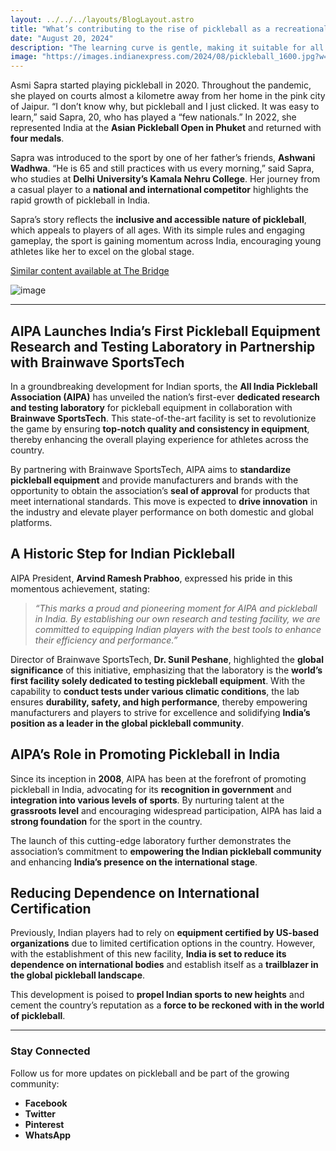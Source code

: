 ```yaml
---
layout: ../../../layouts/BlogLayout.astro 
title: "What’s contributing to the rise of pickleball as a recreational sport?"
date: "August 20, 2024"
description: "The learning curve is gentle, making it suitable for all ages and fitness levels, shared Ujwal Deole, co-founder, chief operating officer, KheloMore"
image: "https://images.indianexpress.com/2024/08/pickleball_1600.jpg?w=640"
---
```


Asmi Sapra started playing pickleball in 2020. Throughout the pandemic, she played on courts almost a kilometre away from her home in the pink city of Jaipur. “I don’t know why, but pickleball and I just clicked. It was easy to learn,” said Sapra, 20, who has played a “few nationals.” In 2022, she represented India at the **Asian Pickleball Open in Phuket** and returned with **four medals**.

Sapra was introduced to the sport by one of her father’s friends, **Ashwani Wadhwa**. “He is 65 and still practices with us every morning,” said Sapra, who studies at **Delhi University’s Kamala Nehru College**. Her journey from a casual player to a **national and international competitor** highlights the rapid growth of pickleball in India.

Sapra’s story reflects the **inclusive and accessible nature of pickleball**, which appeals to players of all ages. With its simple rules and engaging gameplay, the sport is gaining momentum across India, encouraging young athletes like her to excel on the global stage.

[Similar content available at The Bridge](https://thebridge.in/pickleball/india-pickleball-association-unveil-pickleball-equipment-research-lab-51794)

![image](https://thebridge.in/h-upload/2025/02/06/60169-hil-trophy-6.webp)

---

## AIPA Launches India’s First Pickleball Equipment Research and Testing Laboratory in Partnership with Brainwave SportsTech

In a groundbreaking development for Indian sports, the **All India Pickleball Association (AIPA)** has unveiled the nation’s first-ever **dedicated research and testing laboratory** for pickleball equipment in collaboration with **Brainwave SportsTech**. This state-of-the-art facility is set to revolutionize the game by ensuring **top-notch quality and consistency in equipment**, thereby enhancing the overall playing experience for athletes across the country.

By partnering with Brainwave SportsTech, AIPA aims to **standardize pickleball equipment** and provide manufacturers and brands with the opportunity to obtain the association’s **seal of approval** for products that meet international standards. This move is expected to **drive innovation** in the industry and elevate player performance on both domestic and global platforms.

## A Historic Step for Indian Pickleball

AIPA President, **Arvind Ramesh Prabhoo**, expressed his pride in this momentous achievement, stating:

> *“This marks a proud and pioneering moment for AIPA and pickleball in India. By establishing our own research and testing facility, we are committed to equipping Indian players with the best tools to enhance their efficiency and performance.”*

Director of Brainwave SportsTech, **Dr. Sunil Peshane**, highlighted the **global significance** of this initiative, emphasizing that the laboratory is the **world’s first facility solely dedicated to testing pickleball equipment**. With the capability to **conduct tests under various climatic conditions**, the lab ensures **durability, safety, and high performance**, thereby empowering manufacturers and players to strive for excellence and solidifying **India’s position as a leader in the global pickleball community**.

## AIPA’s Role in Promoting Pickleball in India

Since its inception in **2008**, AIPA has been at the forefront of promoting pickleball in India, advocating for its **recognition in government** and **integration into various levels of sports**. By nurturing talent at the **grassroots level** and encouraging widespread participation, AIPA has laid a **strong foundation** for the sport in the country.

The launch of this cutting-edge laboratory further demonstrates the association’s commitment to **empowering the Indian pickleball community** and enhancing **India’s presence on the international stage**.

## Reducing Dependence on International Certification

Previously, Indian players had to rely on **equipment certified by US-based organizations** due to limited certification options in the country. However, with the establishment of this new facility, **India is set to reduce its dependence on international bodies** and establish itself as a **trailblazer in the global pickleball landscape**.

This development is poised to **propel Indian sports to new heights** and cement the country’s reputation as a **force to be reckoned with in the world of pickleball**.

---

### Stay Connected

Follow us for more updates on pickleball and be part of the growing community:

- **Facebook**
- **Twitter**
- **Pinterest**
- **WhatsApp**

